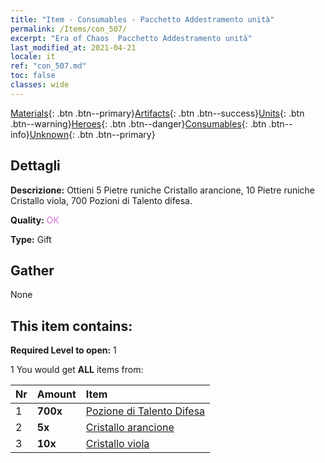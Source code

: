 ```yaml
---
title: "Item - Consumables - Pacchetto Addestramento unità"
permalink: /Items/con_507/
excerpt: "Era of Chaos  Pacchetto Addestramento unità"
last_modified_at: 2021-04-21
locale: it
ref: "con_507.md"
toc: false
classes: wide
---
```

 [Materials](/it/Items/){: .btn .btn--primary}[Artifacts](/it/Items/Artifacts/){: .btn .btn--success}[Units](/it/Items/Units/){: .btn .btn--warning}[Heroes](/it/Items/Heroes/){: .btn .btn--danger}[Consumables](/it/Items/Consumables/){: .btn .btn--info}[Unknown](/it/Items/Unknown/){: .btn .btn--primary}

## Dettagli
 **Descrizione:** Ottieni 5 Pietre runiche Cristallo arancione, 10 Pietre runiche Cristallo viola, 700 Pozioni di Talento difesa.

 **Quality:** <span style="color: #DA70D6">OK</span>

 **Type:** Gift

## Gather

  None

## This item contains:

 **Required Level to open:** 1

 1 You would get **ALL** items  from:

  | Nr | Amount |     Item    |
  |:---|:-------|:------------|
  | 1 |  **700x** | [Pozione di Talento Difesa](/it/Items/con_787/) |  | 
  | 2 |  **5x** | [Cristallo arancione](/it/Items/con_730/) |  | 
  | 3 |  **10x** | [Cristallo viola](/it/Items/con_720/) |  | 
